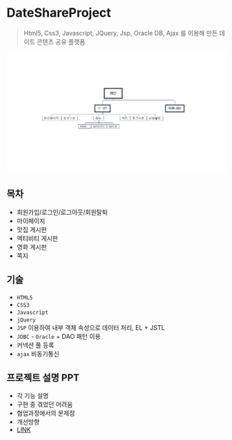 # DateShareProject
> Html5, Css3, Javascript, JQuery, Jsp, Oracle DB, Ajax 를 이용해 만든 데이트 콘텐츠 공유 플랫폼
<img src="ProjectFlow.png">

## 목차 
* 회원가입/로그인/로그아웃/회원탈퇴
* 마이페이지
* 맛집 게시판
* 엑티비티 게시판
* 영화 게시판
* 쪽지

## 기술 
* `HTML5`
* `CSS3`
* `Javascript`
* `jQuery`
* `JSP` 이용하여 내부 객체 속성으로 데이터 처리, EL + JSTL 
* `JDBC` - `Oracle` + DAO 패턴 이용 
* 커넥션 풀 등록 
* `ajax` 비동기통신

## 프로젝트 설명 PPT 
* 각 기능 설명 
* 구현 중 겪었던 어려움 
* 협업과정에서의 문제점
* 개선방향 
* [LINK](https://docs.google.com/presentation/d/1XWXNxqtIb0XEzUAYzxcawTjbaJBZA_qO5lS77M49chY/edit#slide=id.g5de772eecd_0_66)
